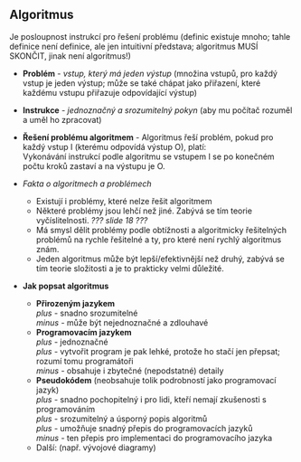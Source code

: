 ## Algoritmus
Je posloupnost instrukcí pro řešení problému (definic existuje mnoho; tahle definice není definice, ale jen intuitivní představa; algoritmus MUSÍ SKONČIT, jinak není algoritmus!)
- **Problém** - *vstup, který má jeden výstup* (množina vstupů, pro každý vstup je jeden výstup; může se také chápat jako přiřazení, které každému vstupu přiřazuje odpovídající výstup)
- **Instrukce** - *jednoznačný a srozumitelný pokyn* (aby mu počítač rozuměl a uměl ho zpracovat)
- **Řešení problému algoritmem** - Algoritmus řeší problém, pokud pro každý vstup I (kterému odpovídá výstup O), platí:\
Vykonávání instrukcí podle algoritmu se vstupem I se po konečném počtu kroků zastaví a na výstupu je O.

- *Fakta o algoritmech a problémech*
  - Existují i problémy, které nelze řešit algoritmem
  - Některé problémy jsou lehčí než jiné. Zabývá se tím teorie vyčíslitelnosti. *??? slide 18 ???*
  - Má smysl dělit problémy podle obtížnosti a algoritmicky řešitelných problémů na rychle řešitelné a ty, pro které není rychlý algoritmus znám.
  - Jeden algoritmus může být lepší/efektivnější než druhý, zabývá se tím teorie složitosti a je to prakticky velmi důležité.

- **Jak popsat algoritmus**
  - **Přirozeným jazykem**\
    *plus* - snadno srozumitelné\
    *minus* - může být nejednoznačné a zdlouhavé
  - **Programovacím jazykem**\
    *plus* - jednoznačné\
    *plus* - vytvořit program je pak lehké, protože ho stačí jen přepsat; rozumí tomu programátoři\
    *minus* - obsahuje i zbytečné (nepodstatné) detaily
  - **Pseudokódem** (neobsahuje tolik podrobností jako programovací jazyk)\
    *plus* - snadno pochopitelný i pro lidi, kteří nemají zkušenosti s programováním\
    *plus* - srozumitelný a úsporný popis algoritmů\
    *plus* - umožňuje snadný přepis do programovacích jazyků\
    *minus* - ten přepis pro implementaci do programovacího jazyka
  - Další: (např. vývojové diagramy)

